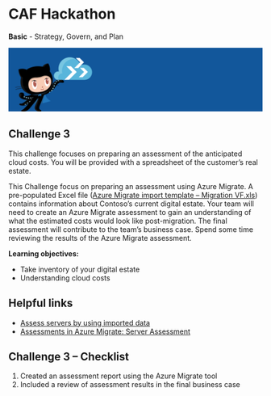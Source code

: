 # CAF Hackathon

**Basic** - Strategy, Govern, and Plan

![CAF Hackathon Header](/media/caf-hackathon-header.png)

## Challenge 3

This challenge focuses on preparing an assessment of the anticipated cloud costs.  You will be provided with a spreadsheet of the customer’s real estate.

This Challenge focus on preparing an assessment using Azure Migrate.  A pre-populated Excel file ([Azure Migrate import template – Migration VF.xls](/student%20content/Azure%20Migrate%20import%20template%20-%20Migration%20VF.csv)) contains information about Contoso’s current digital estate.  Your team will need to create an Azure Migrate assessment to gain an understanding of what the estimated costs would look like post-migration.
The final assessment will contribute to the team’s business case.  Spend some time reviewing the results of the Azure Migrate assessment.

**Learning objectives:**

- Take inventory of your digital estate
- Understanding cloud costs

## Helpful links

- [Assess servers by using imported data](https://docs.microsoft.com/azure/migrate/tutorial-assess-import)
- [Assessments in Azure Migrate: Server Assessment](https://docs.microsoft.com/azure/migrate/concepts-assessment-calculation#confidence-ratings)

## Challenge 3 – Checklist

1. Created an assessment report using the Azure Migrate tool
2. Included a review of assessment results in the final business case

